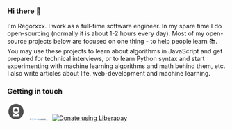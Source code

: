 ### Hi there 👋
I'm Regorxxx. I work as a full-time software engineer. In my spare time I do open-sourcing (normally it is about 1-2 hours every day). 
Most of my open-source projects below are focused on one thing - to help people learn 📚. 
You may use these projects to learn about algorithms in JavaScript and get prepared for technical interviews, or to learn Python syntax and start experimenting with machine learning algorithms and math behind them, etc. 
I also write articles about life, web-development and machine learning.

### Getting in touch
<a href="regorxxx@protonmail.com" title="By Mail">
  <img
    width="40"
    alt="By Mail"
    src="https://raw.githubusercontent.com/regorxxx/regorxxx/master/assets/icons/Papirus-Team-Papirus-Apps-Protonmail-desktop.svg"
/></a>
&nbsp;
<a href="https://hydrogenaud.io/index.php?action=profile;u=137872" title="At hydrogenaudio">
  <img
    width="40"
    alt="At hydrogenaudio "
    src="https://raw.githubusercontent.com/regorxxx/regorxxx/master/assets/icons/Hydrogenaudio_logo_2003.svg"
/></a>
&nbsp;
<noscript><a href="https://liberapay.com/regorxxx/donate"><img alt="Donate using Liberapay" src="https://liberapay.com/assets/widgets/donate.svg"></a></noscript>


